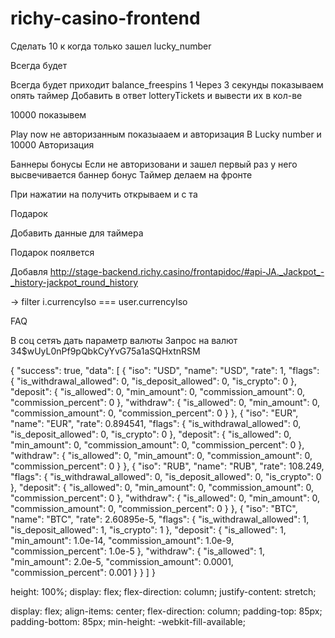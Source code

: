 # richy-casino-frontend


Сделать 10 к когда только зашел
lucky_number

Всегда будет

Всегда будет приходит balance_freespins 1
Через 3 секунды показываем опять таймер
Добавить в ответ lotteryTickets и вывести их в кол-ве

10000 показывем

Play now не авторизанным показыааем и авторизация
В Lucky number и 10000
Авторизация


Баннеры бонусы
Если не авторизовани и зашел первый раз у него высвечивается баннер бонус
Таймер делаем на фронте

При нажатии на получить открываем и с та

Подарок

Добавить данные для таймера

Подарок поялвется


Добавля
http://stage-backend.richy.casino/frontapidoc/#api-JA._Jackpot_-_history-jackpot_round_history

-> filter i.currencyIso === user.currencyIso


FAQ


В соц сетяъ дать параметр валюты
 Запрос на валют
34$wUyL0nPf9pQbkCyYvG75a1aSQHxtnRSM


{
"success": true,
"data": [
{
"iso": "USD",
"name": "USD",
"rate": 1,
"flags": {
"is_withdrawal_allowed": 0,
"is_deposit_allowed": 0,
"is_crypto": 0
},
"deposit": {
"is_allowed": 0,
"min_amount": 0,
"commission_amount": 0,
"commission_percent": 0
},
"withdraw": {
"is_allowed": 0,
"min_amount": 0,
"commission_amount": 0,
"commission_percent": 0
}
},
{
"iso": "EUR",
"name": "EUR",
"rate": 0.894541,
"flags": {
"is_withdrawal_allowed": 0,
"is_deposit_allowed": 0,
"is_crypto": 0
},
"deposit": {
"is_allowed": 0,
"min_amount": 0,
"commission_amount": 0,
"commission_percent": 0
},
"withdraw": {
"is_allowed": 0,
"min_amount": 0,
"commission_amount": 0,
"commission_percent": 0
}
},
{
"iso": "RUB",
"name": "RUB",
"rate": 108.249,
"flags": {
"is_withdrawal_allowed": 0,
"is_deposit_allowed": 0,
"is_crypto": 0
},
"deposit": {
"is_allowed": 0,
"min_amount": 0,
"commission_amount": 0,
"commission_percent": 0
},
"withdraw": {
"is_allowed": 0,
"min_amount": 0,
"commission_amount": 0,
"commission_percent": 0
}
},
{
"iso": "BTC",
"name": "BTC",
"rate": 2.60895e-5,
"flags": {
"is_withdrawal_allowed": 1,
"is_deposit_allowed": 1,
"is_crypto": 1
},
"deposit": {
"is_allowed": 1,
"min_amount": 1.0e-14,
"commission_amount": 1.0e-9,
"commission_percent": 1.0e-5
},
"withdraw": {
"is_allowed": 1,
"min_amount": 2.0e-5,
"commission_amount": 0.0001,
"commission_percent": 0.001
}
}
]
}


height: 100%;
display: flex;
flex-direction: column;
justify-content: stretch;

display: flex;
align-items: center;
flex-direction: column;
padding-top: 85px;
padding-bottom: 85px;
min-height: -webkit-fill-available;

